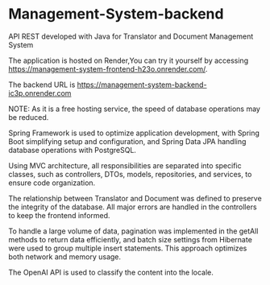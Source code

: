 # Management-System-backend
API REST developed with Java for Translator and Document Management System

The application is hosted on Render,You can try it yourself by accessing https://management-system-frontend-h23o.onrender.com/.

The backend URL is https://management-system-backend-ic3p.onrender.com

NOTE: As it is a free hosting service, the speed of database operations may be reduced.

Spring Framework is used to optimize application development, with Spring Boot simplifying setup and configuration, and Spring Data JPA handling database operations with PostgreSQL.

Using MVC architecture, all responsibilities are separated into specific classes, such as controllers, DTOs, models, repositories, and services, to ensure code organization.

The relationship between Translator and Document was defined to preserve the integrity of the database. All major errors are handled in the controllers to keep the frontend informed.

To handle a large volume of data, pagination was implemented in the getAll methods to return data efficiently, and batch size settings from Hibernate were used to group multiple insert statements. This approach optimizes both network and memory usage.

The OpenAI API is used to classify the content into the locale.
